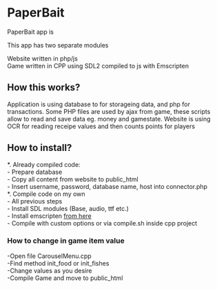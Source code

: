 # PaperBait

PaperBait app is <br/>

This app has two separate modules<br/>

Website written in php/js<br/>
Game written in CPP using SDL2 compiled to js with Emscripten<br/>

## How this works?

Application is using database to for storageing data, and php for transactions.
Some PHP files are used by ajax from game, these scripts allow to read and save data eg. money and gamestate.
Website is using OCR for reading receipe values and then counts points for players

## How to install?

  *. Already compiled code:<br/>
     - Prepare database<br/>
     - Copy all content from website to public_html<br/>
     - Insert username, password, database name, host into connector.php<br/>
  *. Compile code on my own<br/>
     - All previous steps<br/>
     - Install SDL modules (Base, audio, ttf etc.)<br/>
     - Install emscripten [from here](https://emscripten.org)<br/>
     - Compile with custom options or via compile.sh inside cpp project<br/>
    

### How to change in game item value
-Open file CarouselMenu.cpp<br/>
-Find method init_food or init_fishes<br/>
-Change values as you desire<br/>
-Compile Game and move to public_html<br/>
